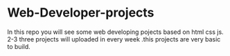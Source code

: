 # Web-Developer-projects <Br>
In this repo you will see some web developing pojects based on html css js. <br>
2-3 three projects will uploaded in every week .this projects are very basic to build.
